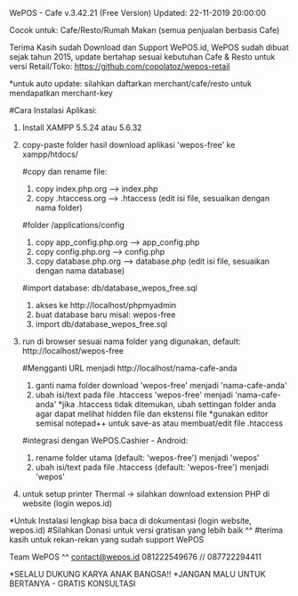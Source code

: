 
WePOS - Cafe v.3.42.21 (Free Version)
Updated: 22-11-2019 20:00:00

Cocok untuk:
Cafe/Resto/Rumah Makan (semua penjualan berbasis Cafe)

Terima Kasih sudah Download dan Support WePOS.id, 
WePOS sudah dibuat sejak tahun 2015, update bertahap sesuai kebutuhan Cafe & Resto
untuk versi Retail/Toko: https://github.com/copolatoz/wepos-retail

*untuk auto update: silahkan daftarkan merchant/cafe/resto untuk mendapatkan merchant-key

#Cara Instalasi Aplikasi:
1. Install XAMPP 5.5.24 atau 5.6.32
2. copy-paste folder hasil download aplikasi 'wepos-free' ke xampp/htdocs/

	#copy dan rename file:
	1. copy index.php.org --> index.php
	2. copy .htaccess.org --> .htaccess (edit isi file, sesuaikan dengan nama folder)

	#folder /applications/config 
	1. copy app_config.php.org --> app_config.php
	2. copy config.php.org --> config.php
	3. copy database.php.org --> database.php (edit isi file, sesuaikan dengan nama database)

	#import database: db/database_wepos_free.sql
	1. akses ke http://localhost/phpmyadmin
	2. buat database baru misal: wepos-free
	3. import db/database_wepos_free.sql


3. run di browser sesuai nama folder yang digunakan, default: http://localhost/wepos-free

	#Mengganti URL menjadi http://localhost/nama-cafe-anda
	1. ganti nama folder download 'wepos-free' menjadi 'nama-cafe-anda'
	2. ubah isi/text pada file .htaccess 'wepos-free' menjadi 'nama-cafe-anda'
		*jika .htaccess tidak ditemukan, ubah settingan folder anda agar dapat melihat hidden file dan ekstensi file
		*gunakan editor semisal notepad++ untuk save-as atau membuat/edit file .htaccess
	
	#integrasi dengan WePOS.Cashier - Android:
	1. rename folder utama (default: 'wepos-free') menjadi 'wepos'
	2. ubah isi/text pada file .htaccess (default: 'wepos-free') menjadi 'wepos'


4. untuk setup printer Thermal -> silahkan download extension PHP di website (login wepos.id)

*Untuk Instalasi lengkap bisa baca di dokumentasi (login website, wepos.id)
#Silahkan Donasi untuk versi gratisan yang lebih baik ^^ 
#terima kasih untuk rekan-rekan yang sudah support WePOS

Team WePOS ^^
contact@wepos.id 
081222549676 // 087722294411

*SELALU DUKUNG KARYA ANAK BANGSA!! 
*JANGAN MALU UNTUK BERTANYA - GRATIS KONSULTASI





